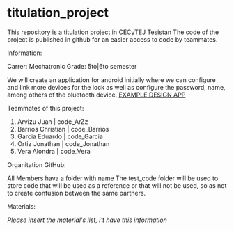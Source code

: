 # titulation_project
This repository is a titulation project in CECyTEJ Tesistan
The code of the project is published in github for an easier access to code by teammates.

Information:

Carrer: Mechatronic 
Grade: 5to|6to semester

We will create an application for android initially where we can configure 
and link more devices for the lock as well as configure the password, name, 
among others of the bluetooth device.
[EXAMPLE DESIGN APP](https://arzz-04.github.io/titulation_project/)

Teammates of this project:

1. Arvizu Juan       | code_ArZz
2. Barrios Christian | code_Barrios
3. Garcia Eduardo    | code_Garcia
4. Ortiz Jonathan    | code_Jonathan
5. Vera Alondra      | code_Vera

Organitation GitHub:

All Members hava a folder with name
The test_code folder will be used to store code that will be used as a reference or that 
will not be used, so as not to create confusion between the same partners.

Materials:

*Please insert the material's list, i't have this information*
